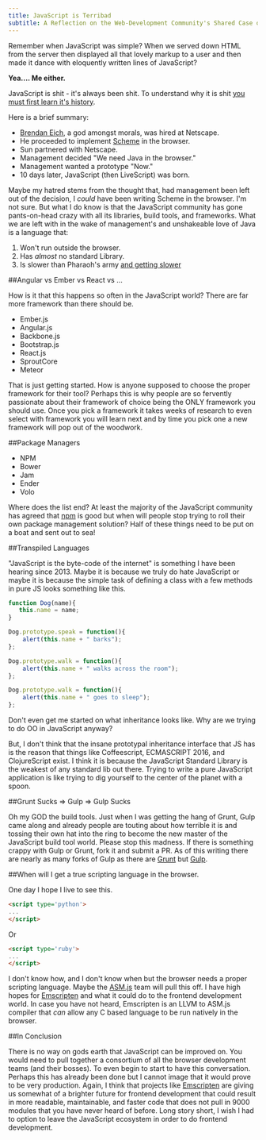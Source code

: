 ```yaml
---
title: JavaScript is Terribad
subtitle: A Reflection on the Web-Development Community's Shared Case of Stockholm Syndrome
---
```


Remember when JavaScript was simple? When we served down HTML from the server
then displayed all that lovely markup to a user and then made it dance with
eloquently written lines of JavaScript?

**Yea.... Me either.**

JavaScript is shit - it's always been shit. To understand
why it is shit [you must first learn it's history](http://speakingjs.com/es5/ch04.html).

Here is a brief summary:

* [Brendan Eich](https://en.wikipedia.org/wiki/Brendan_Eich), a god amongst morals, was hired at Netscape.
* He proceeded to implement [Scheme](https://en.wikipedia.org/wiki/Scheme_(programming_language)) in the browser.
* Sun partnered with Netscape.
* Management decided "We need Java in the browser."
* Management wanted a prototype "Now."
* 10 days later, JavaScript (then LiveScript) was born.

Maybe my hatred stems from the thought that, had management been left out of the
decision, I *could* have been writing Scheme in the browser. I'm not sure. But what
I do know is that the JavaScript community has gone pants-on-head crazy with all its
libraries, build tools, and frameworks. What we are left with in the wake of
management's and unshakeable love of Java is a language that:

1. Won't run outside the browser.
2. Has *almost* no standard Library.
3. Is slower than Pharaoh's army [and getting slower](http://kpdecker.github.io/six-speed/)

##Angular vs Ember vs React vs ...

How is it that this happens so often in the JavaScript world? There are far more
framework than there should be.

* Ember.js
* Angular.js
* Backbone.js
* Bootstrap.js
* React.js
* SproutCore
* Meteor

That is just getting started. How is anyone supposed to choose the proper framework
for their tool? Perhaps this is why people are so fervently passionate about their
framework of choice being the ONLY framework you should use. Once you pick a framework
it takes weeks of research to even select with framework you will learn next and by
time you pick one a new framework will pop out of the woodwork.

##Package Managers

* NPM
* Bower
* Jam
* Ender
* Volo

Where does the list end? At least the majority of the
JavaScript community has agreed that [npm](https://www.npmjs.com/) is good but when
will people stop trying to roll their own package management solution? Half of these
things need to be put on a boat and sent out to sea!

##Transpiled Languages

"JavaScript is the byte-code of the internet" is something I have been hearing since 2013.
Maybe it is because we truly do hate JavaScript or maybe it is because the simple task
of defining a class with a few methods in pure JS looks something like this.

```js
function Dog(name){
   this.name = name;
}

Dog.prototype.speak = function(){
    alert(this.name + " barks");
};

Dog.prototype.walk = function(){
    alert(this.name + " walks across the room");
};

Dog.prototype.walk = function(){
    alert(this.name + " goes to sleep");
};
```

Don't even get me started on what inheritance looks like. Why are we trying to do
OO in JavaScript anyway?

But, I don't think that the insane prototypal inheritance interface that JS has is the reason
that things like Coffeescript, ECMASCRIPT 2016, and ClojureScript exist. I think
it is because the JavaScript Standard Library is the weakest of any standard lib
out there. Trying to write a pure JavaScript application is like trying to dig
yourself to the center of the planet with a spoon.

##Grunt Sucks => Gulp => Gulp Sucks

Oh my GOD the build tools. Just when I was getting the hang of Grunt, Gulp came along and
already people are touting about how terrible it is and tossing their own hat into the ring
to become the new master of the JavaScript build tool world. Please stop this madness.
If there is something crappy with Gulp or Grunt, fork it and submit a PR. As of this writing there are
nearly as many forks of Gulp as there are [Grunt](https://github.com/gruntjs/grunt) but
[Gulp](https://github.com/gulpjs/gulp).

##When will I get a true scripting language in the browser.

One day I hope I live to see this.

```html
<script type='python'>
...
</script>
```

Or

```html
<script type='ruby'>
...
</script>
```

I don't know how, and I don't know when but the browser needs a proper scripting language.
Maybe the [ASM.js](https://en.wikipedia.org/wiki/Asm.js) team will pull this off. I have
high hopes for [Emscripten](http://kripken.github.io/emscripten-site/) and what it could
do to the frontend development world. In case you have not heard, Emscripten is an LLVM
to ASM.js compiler that *can* allow any C based language to be run natively in the browser.


##In Conclusion

There is no way on gods earth that JavaScript can be improved on. You would need to pull together
a consortium of all the browser development teams (and their bosses). To even begin to start
to have this conversation. Perhaps this has already been done but I cannot image that it 
would prove to be very production. Again, I think that projects like [Emscripten](http://kripken.github.io/emscripten-site/)
are giving us somewhat of a brighter future for frontend development that could result in more
readable, maintainable, and faster code that does not pull in 9000 modules that you have never
heard of before. Long story short, I wish I had to option to leave the JavaScript ecosystem in 
order to do frontend development. 
